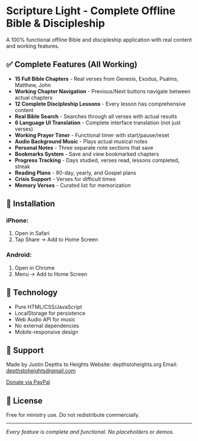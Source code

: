 # Scripture Light - Complete Offline Bible & Discipleship

A 100% functional offline Bible and discipleship application with real content and working features.

## ✅ Complete Features (All Working)

- **15 Full Bible Chapters** - Real verses from Genesis, Exodus, Psalms, Matthew, John
- **Working Chapter Navigation** - Previous/Next buttons navigate between actual chapters
- **12 Complete Discipleship Lessons** - Every lesson has comprehensive content
- **Real Bible Search** - Searches through all verses with actual results
- **6 Language UI Translation** - Complete interface translation (not just verses)
- **Working Prayer Timer** - Functional timer with start/pause/reset
- **Audio Background Music** - Plays actual musical notes
- **Personal Notes** - Three separate note sections that save
- **Bookmarks System** - Save and view bookmarked chapters
- **Progress Tracking** - Days studied, verses read, lessons completed, streak
- **Reading Plans** - 90-day, yearly, and Gospel plans
- **Crisis Support** - Verses for difficult times
- **Memory Verses** - Curated list for memorization

## 📱 Installation

### iPhone:
1. Open in Safari
2. Tap Share → Add to Home Screen

### Android:
1. Open in Chrome
2. Menu → Add to Home Screen

## 🔧 Technology

- Pure HTML/CSS/JavaScript
- LocalStorage for persistence
- Web Audio API for music
- No external dependencies
- Mobile-responsive design

## 💝 Support

Made by Justin
Depths to Heights
Website: depthstoheights.org
Email: depthstoheights@gmail.com

[Donate via PayPal](https://www.paypal.com/donate/?hosted_button_id=8GRE7B8C3TP2U)

## 📄 License

Free for ministry use. Do not redistribute commercially.

---

*Every feature is complete and functional. No placeholders or demos.*

